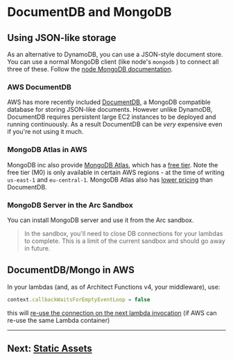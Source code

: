 # DocumentDB and MongoDB

## Using JSON-like storage

As an alternative to DynamoDB, you can use a JSON-style document store. You can use a normal MongoDB client (like node's `mongodb` ) to connect all three of these. Follow the [node MongoDB documentation](http://mongodb.github.io/node-mongodb-native/3.2/).

### AWS DocumentDB

AWS has more recently included [DocumentDB](https://aws.amazon.com/documentdb/), a MongoDB compatible database for storing JSON-like documents. However unlike DynamoDB, DocumentDB requires persistent large EC2 instances to be deployed and running continuously. As a result DocumentDB can be *very* expensive even if you're not using it much.

### MongoDB Atlas in AWS

MongoDB inc also provide [MongoDB Atlas](), which has a [free tier](https://docs.mongodb.com/manual/tutorial/atlas-free-tier-setup/). Note the free tier (M0) is only available in certain AWS regions - at the time of writing `us-east-1` and `eu-central-1`. MongoDB Atlas also has [lower pricing](https://www.mongodb.com/cloud/atlas/pricing) than DocumentDB.

### MongoDB Server in the Arc Sandbox 

You can install MongoDB server and use it from the Arc sandbox. 

> In the sandbox, you'll need to close DB connections for your lambdas to complete. This is a limit of the current sandbox and should go away in future.

## DocumentDB/Mongo in AWS

In your lambdas (and, as of Architect Functions v4, your middleware), use:

```javascript
context.callbackWaitsForEmptyEventLoop = false
```

this will [re-use the connection on the next lambda invocation](https://docs.aws.amazon.com/lambda/latest/dg/nodejs-prog-model-context.html) (if AWS can re-use the same Lambda container)

---


## Next: [Static Assets](/guides/static-assets)
